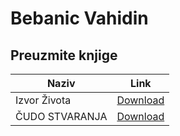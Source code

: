 # Bebanic Vahidin

## Preuzmite knjige

Naziv | Link
------------ | -------------
Izvor Života |   [Download](https://bebanicvahidin.github.io/knjige/izvor-zivota.pdf)
ČUDO STVARANJA | [Download](https://bebanicvahidin.github.io/knjige/cudo-stvaranja.pdf)


<!-- ## Google Drive 

[Knjige](https://drive.google.com/drive/folders/10n1pSev3GnRYpJhjO_CM3tkhAPzB5mIy?usp=sharing)

<iframe frameborder="0" height="500px" src="https://drive.google.com/embeddedfolderview?id=10n1pSev3GnRYpJhjO_CM3tkhAPzB5mIy#list" width="100%"></iframe>

<!-- Global site tag (gtag.js) - Google Analytics -->


